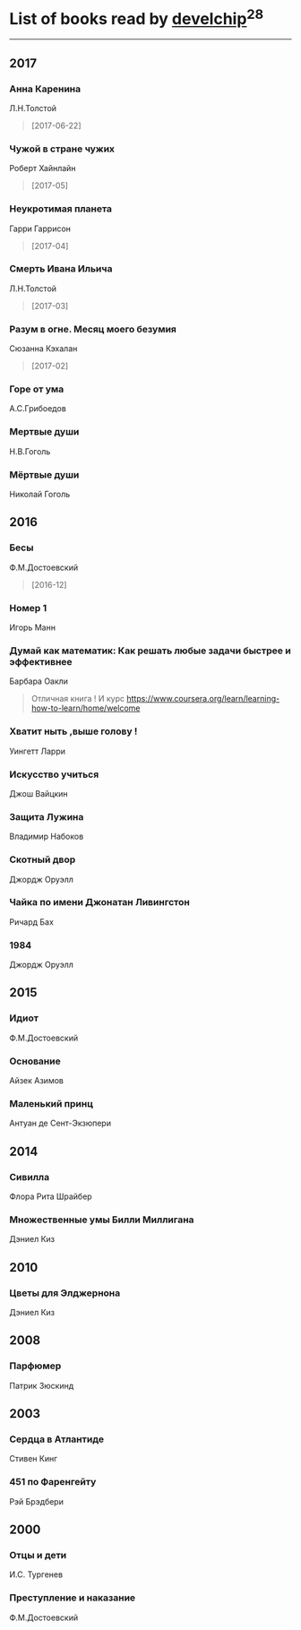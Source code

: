 # List of books read by [develchip](http://vk.com/id85203415)<sup>28</sup>
---

## 2017

### Анна Каренина
Л.Н.Толстой
> [2017-06-22] 


### Чужой в стране чужих
Роберт Хайнлайн
> [2017-05] 


### Неукротимая планета
Гарри Гаррисон
> [2017-04] 


### Смерть Ивана Ильича
Л.Н.Толстой
> [2017-03] 


### Разум в огне. Месяц моего безумия
Сюзанна Кэхалан
> [2017-02] 


### Горе от ума
А.С.Грибоедов


### Мертвые души
Н.В.Гоголь


### Мёртвые души
Николай Гоголь



## 2016

### Бесы
Ф.М.Достоевский
> [2016-12] 


### Номер 1
Игорь Манн


### Думай как математик: Как решать любые задачи быстрее и эффективнее
Барбара Оакли
> Отличная книга ! И курс  https://www.coursera.org/learn/learning-how-to-learn/home/welcome


### Хватит ныть ,выше голову !
Уингетт Ларри


### Искусство учиться
Джош Вайцкин


### Защита Лужина
Владимир Набоков


### Скотный двор
Джордж Оруэлл


### Чайка по имени Джонатан Ливингстон
Ричард Бах


### 1984
Джордж Оруэлл



## 2015

### Идиот
Ф.М.Достоевский


### Основание
Айзек Азимов


### Маленький принц
Антуан де Сент-Экзюпери



## 2014

### Сивилла
Флора Рита Шрайбер


### Множественные умы Билли Миллигана
Дэниел Киз



## 2010

### Цветы для Элджернона
Дэниел Киз



## 2008

### Парфюмер
Патрик Зюскинд



## 2003

### Сердца в Атлантиде
Стивен Кинг


### 451 по Фаренгейту
Рэй Брэдбери



## 2000

### Отцы и дети
И.С. Тургенев


### Преступление и наказание
Ф.М.Достоевский



